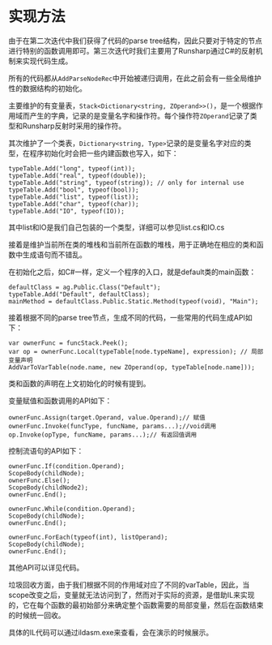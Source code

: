 # 实现方法

由于在第二次迭代中我们获得了代码的parse tree结构，因此只要对于特定的节点进行特别的函数调用即可。第三次迭代时我们主要用了Runsharp通过C#的反射机制来实现代码生成。

所有的代码都从`AddParseNodeRec`中开始被递归调用，在此之前会有一些全局维护性的数据结构的初始化。

主要维护的有变量表，`Stack<Dictionary<string, ZOperand>>()`，是一个根据作用域而产生的字典，记录的是变量名字和操作符。每个操作符`ZOperand`记录了类型和Runsharp反射时采用的操作符。

其次维护了一个类表，`Dictionary<string, Type>`记录的是变量名字对应的类型，在程序初始化时会把一些内建函数也写入，如下：

```
typeTable.Add("long", typeof(int));
typeTable.Add("real", typeof(double));
typeTable.Add("string", typeof(string)); // only for internal use
typeTable.Add("bool", typeof(bool));
typeTable.Add("list", typeof(list));
typeTable.Add("char", typeof(char));
typeTable.Add("IO", typeof(IO));
```

其中list和IO是我们自己包装的一个类型，详细可以参见list.cs和IO.cs

接着是维护当前所在类的堆栈和当前所在函数的堆栈，用于正确地在相应的类和函数中生成语句而不错乱。

在初始化之后，如C#一样，定义一个程序的入口，就是default类的main函数：

```
defaultClass = ag.Public.Class("Default");
typeTable.Add("Default", defaultClass);
mainMethod = defaultClass.Public.Static.Method(typeof(void), "Main");
```

接着根据不同的parse tree节点，生成不同的代码，一些常用的代码生成API如下：

```
var ownerFunc = funcStack.Peek();
var op = ownerFunc.Local(typeTable[node.typeName], expression); // 局部变量声明
AddVarToVarTable(node.name, new ZOperand(op, typeTable[node.name]));
```

类和函数的声明在上文初始化的时候有提到。

变量赋值和函数调用的API如下：

```
ownerFunc.Assign(target.Operand, value.Operand);// 赋值
ownerFunc.Invoke(funcType, funcName, params...);//void调用
op.Invoke(opType, funcName, params...);// 有返回值调用
```

控制流语句的API如下：

```
ownerFunc.If(condition.Operand);
ScopeBody(childNode);
ownerFunc.Else();
ScopeBody(childNode2);
ownerFunc.End();

ownerFunc.While(condition.Operand);
ScopeBody(childNode);
ownerFunc.End();

ownerFunc.ForEach(typeof(int), listOperand);
ScopeBody(childNode);
ownerFunc.End();
```

其他API可以详见代码。

垃圾回收方面，由于我们根据不同的作用域对应了不同的varTable，因此，当scope改变之后，变量就无法访问到了，然而对于实际的资源，是借助IL来实现的，它在每个函数的最初始部分来确定整个函数需要的局部变量，然后在函数结束的时候统一回收。

具体的IL代码可以通过ildasm.exe来查看，会在演示的时候展示。
